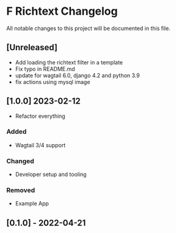 # F Richtext Changelog

All notable changes to this project will be documented in this file.

## [Unreleased]

- Add loading the richtext filter in a template
- Fix typo in README.md
- update for wagtail 6.0, django 4.2 and python 3.9
- fix actions using mysql image

## [1.0.0] 2023-02-12

- Refactor everything

### Added

- Wagtail 3/4 support

### Changed

- Developer setup and tooling

### Removed

- Example App

## [0.1.0] - 2022-04-21

<!-- TEMPLATE - keep below to copy for new releases -->
<!--

## [x.y.z] - YYYY-MM-DD

### Added

- ...

### Changed

- ...

### Removed

- ...

-->
